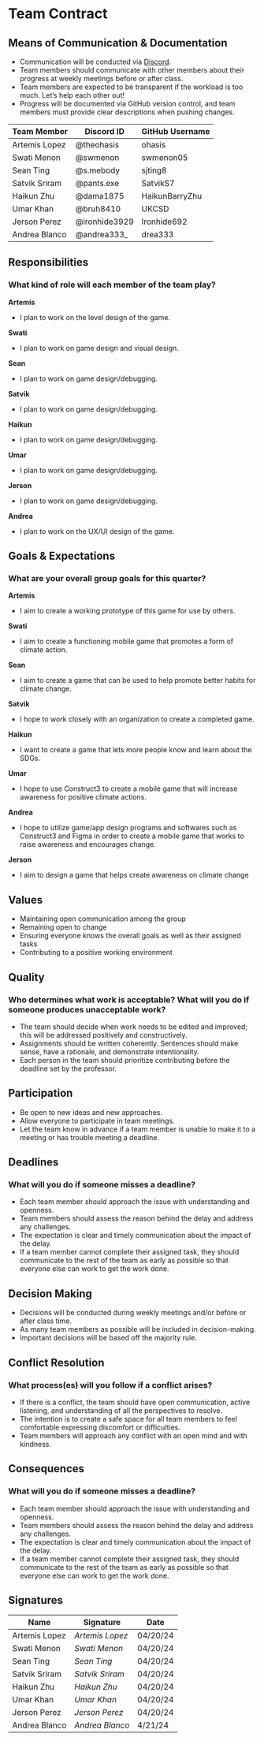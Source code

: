 # Team Contract
## Means of Communication & Documentation
- Communication will be conducted via [Discord](https://discord.gg/jP5PGZWX).
- Team members should communicate with other members about their progress at weekly meetings before or after class.
- Team members are expected to be transparent if the workload is too much. Let’s help each other out!
- Progress will be documented via GitHub version control, and team members must provide clear descriptions when pushing changes.

| Team Member | Discord ID | GitHub Username |
| ---- | ---- | ---- |
| Artemis Lopez | @theohasis| ohasis |
| Swati Menon | @swmenon | swmenon05 |
| Sean Ting | @s.mebody | sjting8 |
| Satvik Sriram | @pants.exe | SatvikS7 |
| Haikun Zhu | @dama1875 | HaikunBarryZhu |
| Umar Khan | @bruh8410 | UKCSD |
| Jerson Perez | @ironhide3929 | Ironhide692 |
| Andrea Blanco | @andrea333_ | drea333 |

## Responsibilities
### What kind of role will each member of the team play? 
**Artemis**
- I plan to work on the level design of the game.

**Swati**
- I plan to work on game design and visual design. 
  
**Sean**
- I plan to work on game design/debugging.

**Satvik**
- I plan to work on game design/debugging.

**Haikun**
- I plan to work on game design/debugging.

**Umar**
- I plan to work on game design/debugging.
  
**Jerson**
- I plan to work on game design/debugging.

**Andrea**
- I plan to work on the UX/UI design of the game.

## Goals & Expectations
### What are your overall group goals for this quarter?
**Artemis**
- I aim to create a working prototype of this game for use by others.

**Swati**
- I aim to create a functioning mobile game that promotes a form of climate action.

**Sean**
- I aim to create a game that can be used to help promote better habits for climate change.

**Satvik**
- I hope to work closely with an organization to create a completed game.

**Haikun**
- I want to create a game that lets more people know and learn about the SDGs.

**Umar**
- I hope to use Construct3 to create a mobile game that will increase awareness for positive climate actions.

**Andrea** 
- I hope to utilize game/app design programs and softwares such as Construct3 and Figma in order to create a mobile game that works to raise awareness and encourages change.

**Jerson**
- I aim to design a game that helps create awareness on climate change

## Values
- Maintaining open communication among the group
- Remaining open to change
- Ensuring everyone knows the overall goals as well as their assigned tasks
- Contributing to a positive working environment

## Quality
### Who determines what work is acceptable? What will you do if someone produces unacceptable work?
- The team should decide when work needs to be edited and improved; this will be addressed positively and constructively. 
- Assignments should be written coherently. Sentences should make sense, have a rationale, and demonstrate intentionality.
- Each person in the team should prioritize contributing before the deadline set by the professor.

## Participation
- Be open to new ideas and new approaches.
- Allow everyone to participate in team meetings.
- Let the team know in advance if a team member is unable to make it to a meeting or has trouble meeting a deadline. 

## Deadlines
### What will you do if someone misses a deadline?
- Each team member should approach the issue with understanding and openness. 
- Team members should assess the reason behind the delay and address any challenges.
- The expectation is clear and timely communication about the impact of the delay.
- If a team member cannot complete their assigned task, they should communicate to the rest of the team as early as possible so that everyone else can work to get the work done.

## Decision Making
- Decisions will be conducted during weekly meetings and/or before or after class time.
- As many team members as possible will be included in decision-making.
- Important decisions will be based off the majority rule.

## Conflict Resolution
### What process(es) will you follow if a conflict arises?
- If there is a conflict, the team should have open communication, active listening, and understanding of all the perspectives to resolve. 
- The intention is to create a safe space for all team members to feel comfortable expressing discomfort or difficulties.
- Team members will approach any conflict with an open mind and with kindness.

## Consequences
### What will you do if someone misses a deadline?
- Each team member should approach the issue with understanding and openness. 
- Team members should assess the reason behind the delay and address any challenges.
- The expectation is clear and timely communication about the impact of the delay.
- If a team member cannot complete their assigned task, they should communicate to the rest of the team as early as possible so that everyone else can work to get the work done.

## Signatures
| Name | Signature | Date|
| ---- | ---- | ---- |
| Artemis Lopez | *Artemis Lopez* | 04/20/24 |
| Swati Menon | *Swati Menon* | 04/20/24 |
| Sean Ting | *Sean Ting* | 04/20/24 |
| Satvik Sriram | *Satvik Sriram* | 04/20/24 |
| Haikun Zhu | *Haikun Zhu* | 04/20/24 |
| Umar Khan | *Umar Khan* | 04/20/24 |
| Jerson Perez | *Jerson Perez* | 04/20/24 |
| Andrea Blanco | *Andrea Blanco* | 4/21/24 |


